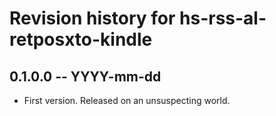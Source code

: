 # Revision history for hs-rss-al-retposxto-kindle

## 0.1.0.0 -- YYYY-mm-dd

* First version. Released on an unsuspecting world.

